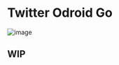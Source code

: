 # Twitter Odroid Go

![image](https://user-images.githubusercontent.com/3717296/45930135-f3398e80-bf29-11e8-8ecf-3cc9ca41305b.png)

## WIP